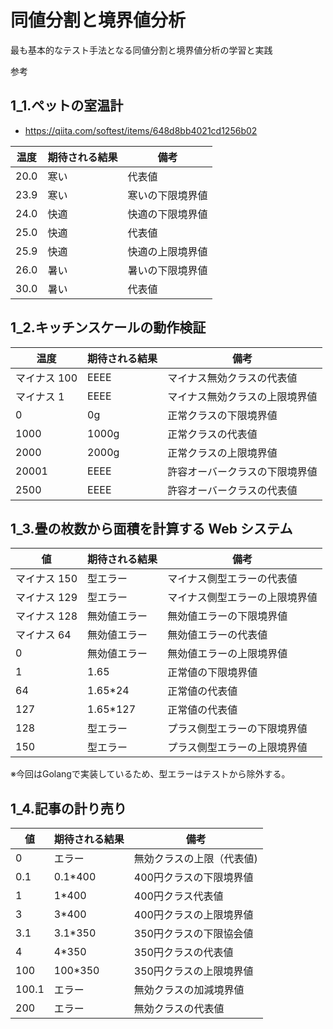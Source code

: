 # 同値分割と境界値分析

最も基本的なテスト手法となる同値分割と境界値分析の学習と実践

参考

## 1_1.ペットの室温計

- https://qiita.com/softest/items/648d8bb4021cd1256b02

| 温度 | 期待される結果 | 備考             |
| ---- | -------------- | ---------------- |
| 20.0 | 寒い           | 代表値           |
| 23.9 | 寒い           | 寒いの下限境界値 |
| 24.0 | 快適           | 快適の下限境界値 |
| 25.0 | 快適           | 代表値           |
| 25.9 | 快適           | 快適の上限境界値 |
| 26.0 | 暑い           | 暑いの下限境界値 |
| 30.0 | 暑い           | 代表値           |

## 1_2.キッチンスケールの動作検証

| 温度         | 期待される結果 | 備考                           |
| ------------ | -------------- | ------------------------------ |
| マイナス 100 | EEEE           | マイナス無効クラスの代表値     |
| マイナス 1   | EEEE           | マイナス無効クラスの上限境界値 |
| 0            | 0g             | 正常クラスの下限境界値         |
| 1000         | 1000g          | 正常クラスの代表値             |
| 2000         | 2000g          | 正常クラスの上限境界値         |
| 20001        | EEEE           | 許容オーバークラスの下限境界値 |
| 2500         | EEEE           | 許容オーバークラスの代表値     |

## 1_3.畳の枚数から面積を計算する Web システム

| 値        | 期待される結果   | 備考              |
| -------- | --------- | --------------- |
| マイナス 150 | 型エラー      | マイナス側型エラーの代表値   |
| マイナス 129 | 型エラー      | マイナス側型エラーの上限境界値 |
| マイナス 128 | 無効値エラー    | 無効値エラーの下限境界値    |
| マイナス 64  | 無効値エラー    | 無効値エラーの代表値      |
| 0        | 無効値エラー    | 無効値エラーの上限境界値    |
| 1        | 1.65      | 正常値の下限境界値       |
| 64       | 1.65\*24  | 正常値の代表値         |
| 127      | 1.65\*127 | 正常値の代表値         |
| 128      | 型エラー      | プラス側型エラーの下限境界値  |
| 150      | 型エラー      | プラス側型エラーの上限境界値  |

※今回はGolangで実装しているため、型エラーはテストから除外する。

## 1_4.記事の計り売り

| 値     | 期待される結果 | 備考            |
| ----- | ------- | ------------- |
| 0     | エラー     | 無効クラスの上限（代表値) |
| 0.1   | 0.1*400 | 400円クラスの下限境界値 |
| 1     | 1*400   | 400円クラス代表値    |
| 3     | 3*400   | 400円クラスの上限境界値 |
| 3.1   | 3.1*350 | 350円クラスの下限協会値 |
| 4     | 4*350   | 350円クラスの代表値   |
| 100   | 100*350 | 350円クラスの上限境界値 |
| 100.1 | エラー     | 無効クラスの加減境界値   |
| 200   | エラー     | 無効クラスの代表値              |
